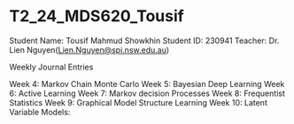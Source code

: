 # T2_24_MDS620_Tousif

Student Name: Tousif Mahmud Showkhin
Student ID: 230941
Teacher: Dr. Lien Nguyen(Lien.Nguyen@spi.nsw.edu.au)


Weekly Journal Entries

Week 4: Markov Chain Monte Carlo
Week 5: Bayesian Deep Learning
Week 6: Active Learning
Week 7: Markov decision Processes
Week 8: Frequentist Statistics
Week 9: Graphical Model Structure Learning
Week 10: Latent Variable Models:
